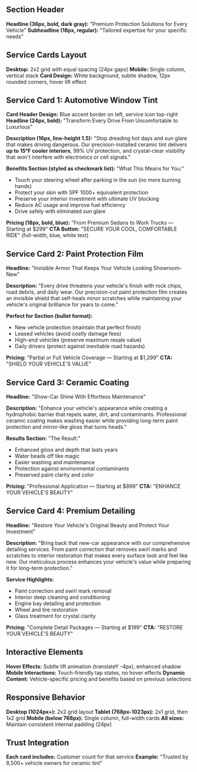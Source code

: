 ## Section Header
**Headline (36px, bold, dark gray):** "Premium Protection Solutions for Every Vehicle"
**Subheadline (18px, regular):** "Tailored expertise for your specific needs"

## Service Cards Layout
**Desktop:** 2x2 grid with equal spacing (24px gaps)
**Mobile:** Single column, vertical stack
**Card Design:** White background, subtle shadow, 12px rounded corners, hover lift effect

## Service Card 1: Automotive Window Tint
**Card Header Design:** Blue accent border on left, service icon top-right
**Headline (24px, bold):** "Transform Every Drive From Uncomfortable to Luxurious"

**Description (16px, line-height 1.5):**
"Stop dreading hot days and sun glare that makes driving dangerous. Our precision-installed ceramic tint delivers **up to 15°F cooler interiors**, 99% UV protection, and crystal-clear visibility that won't interfere with electronics or cell signals."

**Benefits Section (styled as checkmark list):**
"What This Means for You:"
- Touch your steering wheel after parking in the sun (no more burning hands)
- Protect your skin with SPF 1000+ equivalent protection  
- Preserve your interior investment with ultimate UV blocking
- Reduce AC usage and improve fuel efficiency
- Drive safely with eliminated sun glare

**Pricing (18px, bold, blue):** "From Premium Sedans to Work Trucks — Starting at $299"
**CTA Button:** "SECURE YOUR COOL, COMFORTABLE RIDE" (full-width, blue, white text)

## Service Card 2: Paint Protection Film
**Headline:** "Invisible Armor That Keeps Your Vehicle Looking Showroom-New"

**Description:**
"Every drive threatens your vehicle's finish with rock chips, road debris, and daily wear. Our precision-cut paint protection film creates an invisible shield that self-heals minor scratches while maintaining your vehicle's original brilliance for years to come."

**Perfect for Section (bullet format):**
- New vehicle protection (maintain that perfect finish)
- Leased vehicles (avoid costly damage fees)
- High-end vehicles (preserve maximum resale value)  
- Daily drivers (protect against inevitable road hazards)

**Pricing:** "Partial or Full Vehicle Coverage — Starting at $1,299"
**CTA:** "SHIELD YOUR VEHICLE'S VALUE"

## Service Card 3: Ceramic Coating
**Headline:** "Show-Car Shine With Effortless Maintenance"

**Description:**
"Enhance your vehicle's appearance while creating a hydrophobic barrier that repels water, dirt, and contaminants. Professional ceramic coating makes washing easier while providing long-term paint protection and mirror-like gloss that turns heads."

**Results Section:**
"The Result:"
- Enhanced gloss and depth that lasts years
- Water beads off like magic
- Easier washing and maintenance
- Protection against environmental contaminants
- Preserved paint clarity and color

**Pricing:** "Professional Application — Starting at $899"
**CTA:** "ENHANCE YOUR VEHICLE'S BEAUTY"

## Service Card 4: Premium Detailing
**Headline:** "Restore Your Vehicle's Original Beauty and Protect Your Investment"

**Description:**
"Bring back that new-car appearance with our comprehensive detailing services. From paint correction that removes swirl marks and scratches to interior restoration that makes every surface look and feel like new. Our meticulous process enhances your vehicle's value while preparing it for long-term protection."

**Service Highlights:**
- Paint correction and swirl mark removal
- Interior deep cleaning and conditioning
- Engine bay detailing and protection
- Wheel and tire restoration
- Glass treatment for crystal clarity

**Pricing:** "Complete Detail Packages — Starting at $199"
**CTA:** "RESTORE YOUR VEHICLE'S BEAUTY"

## Interactive Elements
**Hover Effects:** Subtle lift animation (translateY -4px), enhanced shadow
**Mobile Interactions:** Touch-friendly tap states, no hover effects
**Dynamic Content:** Vehicle-specific pricing and benefits based on previous selections

## Responsive Behavior
**Desktop (1024px+):** 2x2 grid layout
**Tablet (768px-1023px):** 2x1 grid, then 1x2 grid
**Mobile (below 768px):** Single column, full-width cards
**All sizes:** Maintain consistent internal padding (24px)

## Trust Integration
**Each card includes:** Customer count for that service
**Example:** "Trusted by 8,500+ vehicle owners for ceramic tint"